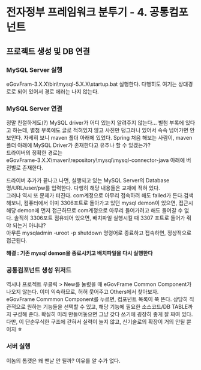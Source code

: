 # 전자정부 프레임워크 분투기 - 4. 공통컴포넌트
## 프로젝트 생성 및 DB 연결
### MySQL Server 실행
eGovFram-3.X.X\bin\mysql-5.X.X\startup.bat 실행한다. 다행히도 여기는 상대경로로 되어 있어서 경로 에러는 나지 않는다.

### MySQL Server 연결
정말 친절하게도(?) MySQL driver가 어디 있는지 알려주지 않는다... 별첨 부록에 있다고 하는데, 별첨 부록에도 글로 적혀있지 않고 사진만 덩그러니 있어서 슥슥 넘어가면 안 보인다. 자세히 보니 maven 폴더 아래에 있었다. Spring 처음 해보는 사람이, maven 폴더 아래에 MySQL Driver가 존재한다고 유추나 할 수 있겠는가?  
드라이버의 정확한 경로는  
eGovFrame-3.X.X\maven\repository\mysql\mysql-connector-java 아래에 버전별로 존재한다.

드라이버 추가가 끝나고 나면, 실행되고 있는 MySQL Server의 Database명/URL/user/pw를 입력한다. 다행히 해당 내용들은 교재에 적혀 있다.  
그러나 역시 또 문제가 터진다. com계정으로 아무리 접속하려 해도 failed가 든다.검색해보니, 컴퓨터에서 이미 3306포트로 돌아가고 있던 mysql demon이 있으면, 접근시 해당 demon에 먼저 접근하므로 com계정으로 아무리 들어가려고 해도 들어갈 수 없다. 솔직히 3306포트 점유되어 있으면, 배치파일 실행시킬 때 3307 포트로 들어가 줘야 되는거 아니냐?  
아무튼 mysqladmin -uroot -p shutdown 명령어로 종료하고 접속하면, 정상적으로 접근된다.

**해결 : 기존 mysql demon을 종료시키고 배치파일을 다시 실행한다**

### 공통컴포넌트 생성 위저드
역시나 프로젝트 우클릭 > New를 눌렀을 때 eGovFrame Common Component가 나오지 않는다. 이미 익숙하므로, 허허 웃어주고 Others에서 찾아보자.  
eGovFrame Commmon Component를 누르면, 컴포넌트 목록이 쭉 뜬다. 상당히 직관적으로 원하는 기능들을 선택할 수 있고, 해당 기능에 필요한 소스코드/DB TABLE까지 구성해 준다. 확실히 미리 만들어놓으면 그냥 갖다 쓰기에 굉장히 좋게 잘 짜여 있다. 다만, 이 단순무식한 구조에 갇혀서 실력이 늘지 않고, 신기술로의 확장이 거의 안될 뿐이지 ㅎ

### 서버 실행
이놈의 톰캣은 왜 맨날 안 될까? 이유를 알 수가 없다.